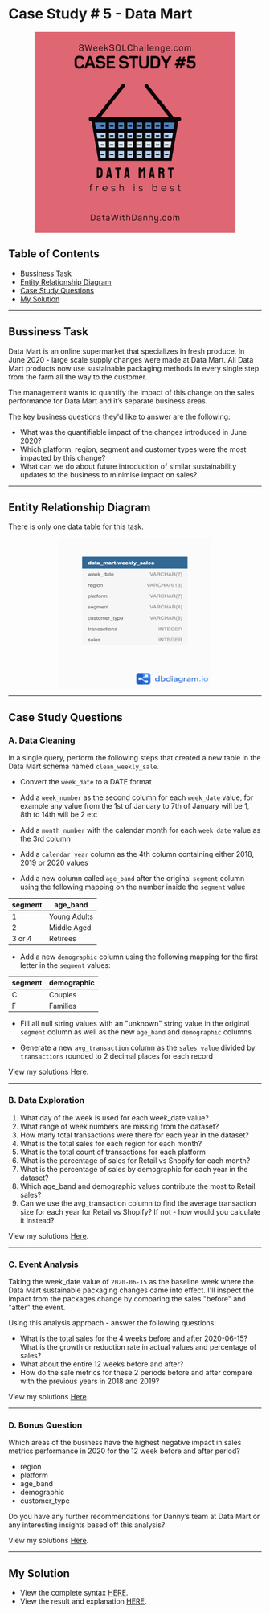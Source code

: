 # Case Study # 5 - Data Mart
<p align="center">
<img src="https://github.com/RuthyYao/8-Weeks-SQL-Challenge/blob/main/images/5.png" align="center" width="400" height="400" >

## Table of Contents
* [Bussiness Task](#bussiness-task)
* [Entity Relationship Diagram](#entity-relationship-diagram)
* [Case Study Questions](#case-study-questions)
* [My Solution](#my-solution)

---
## Bussiness Task
Data Mart is an online supermarket that specializes in fresh produce. In June 2020 - large scale supply changes were made at Data Mart. All Data Mart products now use sustainable packaging methods in every single step from the farm all the way to the customer.

The management wants to quantify the impact of this change on the sales performance for Data Mart and it’s separate business areas.

The key business questions they'd like to answer are the following:

* What was the quantifiable impact of the changes introduced in June 2020?
* Which platform, region, segment and customer types were the most impacted by this change?
* What can we do about future introduction of similar sustainability updates to the business to minimise impact on sales?

---
## Entity Relationship Diagram

There is only one data table for this task. 

<p align="center">
<img src="https://github.com/RuthyYao/8-Weeks-SQL-Challenge/blob/main/images/case-study-5-erd.png" align="center" width="300" height="300" >

---
## Case Study Questions
### A. Data Cleaning

In a single query, perform the following steps that created a new table in the Data Mart schema named `clean_weekly_sale`.

* Convert the `week_date` to a DATE format

* Add a `week_number` as the second column for each `week_date` value, for example any value from the 1st of January to 7th of January will be 1, 8th to 14th will be 2 etc

* Add a `month_number` with the calendar month for each `week_date` value as the 3rd column

* Add a `calendar_year` column as the 4th column containing either 2018, 2019 or 2020 values

* Add a new column called `age_band` after the original `segment` column using the following mapping on the number inside the `segment` value
  

| segment | age_band     |
|---------|--------------|
| 1       | Young Adults |
| 2       | Middle Aged  |
| 3 or 4  | Retirees     |

* Add a new `demographic` column using the following mapping for the first letter in the `segment` values:

| segment | demographic |
|---------|-------------|
| C       | Couples     |
| F       | Families    |

* Fill all null string values with an "unknown" string value in the original `segment` column as well as the new `age_band` and `demographic` columns
  
* Generate a new `avg_transaction` column as the `sales value` divided by `transactions` rounded to 2 decimal places for each record

View my solutions [Here](https://github.com/RuthyYao/8-Weeks-SQL-Challenge/blob/main/Case%20Study%20%235%20-%20Data%20Mart/Solutions/A.%20Data%20Cleaning.md).

---
### B. Data Exploration

1. What day of the week is used for each week_date value?
2. What range of week numbers are missing from the dataset?
3. How many total transactions were there for each year in the dataset?
4. What is the total sales for each region for each month?
5. What is the total count of transactions for each platform
6. What is the percentage of sales for Retail vs Shopify for each month?
7. What is the percentage of sales by demographic for each year in the dataset?
8. Which age_band and demographic values contribute the most to Retail sales?
9. Can we use the avg_transaction column to find the average transaction size for each year for Retail vs Shopify? If not - how would you calculate it instead?

View my solutions [Here](https://github.com/RuthyYao/8-Weeks-SQL-Challenge/blob/main/Case%20Study%20%235%20-%20Data%20Mart/Solutions/B.%20Data%20Exploration.md).

---
### C. Event Analysis

Taking the week_date value of `2020-06-15` as the baseline week where the Data Mart sustainable packaging changes came into effect. I'll inspect the impact from the packages change by comparing the sales  "before" and "after" the event. 

Using this analysis approach - answer the following questions:

* What is the total sales for the 4 weeks before and after 2020-06-15? What is the growth or reduction rate in actual values and percentage of sales?
* What about the entire 12 weeks before and after?
* How do the sale metrics for these 2 periods before and after compare with the previous years in 2018 and 2019?

View my solutions [Here](https://github.com/RuthyYao/8-Weeks-SQL-Challenge/blob/main/Case%20Study%20%235%20-%20Data%20Mart/Solutions/C.%20Event%20Analysis.md).

---
### D. Bonus Question

Which areas of the business have the highest negative impact in sales metrics performance in 2020 for the 12 week before and after period?

* region
* platform
* age_band
* demographic
* customer_type

Do you have any further recommendations for Danny’s team at Data Mart or any interesting insights based off this analysis?

View my solutions [Here](https://github.com/RuthyYao/8-Weeks-SQL-Challenge/blob/main/Case%20Study%20%235%20-%20Data%20Mart/Solutions/D.%20Bonus%20Questions.md).

---
## My Solution
* View the complete syntax [HERE](https://github.com/RuthyYao/8-Weeks-SQL-Challenge/tree/main/Case%20Study%20%235%20-%20Data%20Mart/Syntax).
* View the result and explanation [HERE](https://github.com/RuthyYao/8-Weeks-SQL-Challenge/tree/main/Case%20Study%20%235%20-%20Data%20Mart/Solutions).
